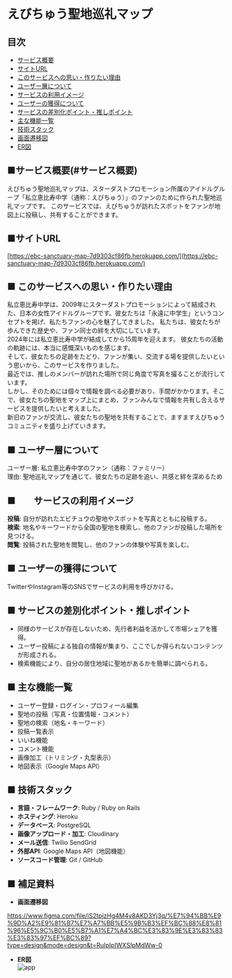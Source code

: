 # えびちゅう聖地巡礼マップ
  
  
## 目次  
- [サービス概要](#サービス概要)  
- [サイトURL](#サイトurl)  
- [このサービスへの思い・作りたい理由](#このサービスへの思い作りたい理由)  
- [ユーザー層について](#ユーザー層について)  
- [サービスの利用イメージ](#サービスの利用イメージ)  
- [ユーザーの獲得について](#ユーザーの獲得について)  
- [サービスの差別化ポイント・推しポイント](#サービスの差別化ポイント推しポイント)  
- [主な機能一覧](#主な機能一覧)  
- [技術スタック](#技術スタック)  
- [画面遷移図](#画面遷移図)  
- [ER図](#er図)  
   
  
## ■サービス概要(#サービス概要)
えびちゅう聖地巡礼マップは、スターダストプロモーション所属のアイドルグループ「私立恵比寿中学（通称：えびちゅう）」のファンのために作られた聖地巡礼マップです。
このサービスでは、えびちゅうが訪れたスポットをファンが地図上に投稿し、共有することができます。  
  
  
## ■サイトURL
[https://ebc-sanctuary-map-7d9303cf86fb.herokuapp.com/](https://ebc-sanctuary-map-7d9303cf86fb.herokuapp.com/)
  
  
## ■ このサービスへの思い・作りたい理由
私立恵比寿中学は、2009年にスターダストプロモーションによって結成された、日本の女性アイドルグループです。彼女たちは「永遠に中学生」というコンセプトを掲げ、私たちファンの心を魅了してきました。
私たちは、彼女たちが歩んできた歴史や、ファン同士の絆を大切にしています。  
2024年には私立恵比寿中学が結成してから15周年を迎えます。
彼女たちの活動の軌跡には、本当に感慨深いものを感じます。  
そして、彼女たちの足跡をたどり、ファンが集い、交流する場を提供したいという思いから、このサービスを作りました。  
最近では、推しのメンバーが訪れた場所で同じ角度で写真を撮ることが流行しています。  
しかし、そのためには個々で情報を調べる必要があり、手間がかかります。そこで、彼女たちの聖地をマップ上にまとめ、ファンみんなで情報を共有し合えるサービスを提供したいと考えました。  
新旧のファンが交流し、彼女たちの聖地を共有することで、ますますえびちゅうコミュニティを盛り上げていきます。  
  
  
## ■ ユーザー層について
ユーザー層: 私立恵比寿中学のファン（通称：ファミリー）  
理由: 聖地巡礼マップを通じて、彼女たちの足跡を追い、共感と絆を深めるため  
  
  
## ■　　サービスの利用イメージ  
**投稿**:
     自分が訪れたエビチュウの聖地やスポットを写真とともに投稿する。    
**検索**:
     地名やキーワードから全国の聖地を検索し、他のファンが投稿した場所を見つける。    
**閲覧**:
     投稿された聖地を閲覧し、他のファンの体験や写真を楽しむ。    
  
  
## ■ ユーザーの獲得について  
TwitterやInstagram等のSNSでサービスの利用を呼びかける。  
  
  
## ■ サービスの差別化ポイント・推しポイント  
* 同様のサービスが存在しないため、先行者利益を活かして市場シェアを獲得。  
* ユーザー投稿による独自の情報が集まり、ここでしか得られないコンテンツが形成される。​    
* 検索機能により、自分の居住地域に聖地があるかを簡単に調べられる。  
  
  
## ■ 主な機能一覧  
* ユーザー登録・ログイン・プロフィール編集​  
* 聖地の投稿（写真・位置情報・コメント）​  
* 聖地の検索（地名・キーワード）​  
* 投稿一覧表示​  
* いいね機能​  
* コメント機能  
* 画像加工（トリミング・丸型表示）​  
* 地図表示（Google Maps API）​  
  
  
## ■ 技術スタック  
* **言語・フレームワーク**: Ruby / Ruby on Rails​  
* **ホスティング**: Heroku  
* **データベース**: PostgreSQL​  
* **画像アップロード・加工**: Cloudinary   
* **メール送信**: Twilio SendGrid  
* **外部API**: Google Maps API（地図機能）​  
* **ソースコード管理**: Git / GitHub​  
  
  
## ■ 補足資料  
* **画面遷移図**  

https://www.figma.com/file/iS2tpjzHg4M4v8AKD3Yj3q/%E7%94%BB%E9%9D%A2%E9%81%B7%E7%A7%BB%E5%9B%B3%EF%BC%88%E8%81%96%E5%9C%B0%E5%B7%A1%E7%A4%BC%E3%83%9E%E3%83%83%E3%83%97%EF%BC%89?type=design&mode=design&t=RuIpIpIWXSIpMdWw-0  
  
    
* **ER図**  
![app](https://github.com/denryuuu/newproject/assets/138588277/40b6e359-9d16-41cf-99e2-02ad3167d8b3)  

